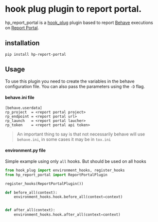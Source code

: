 # hook plug plugin to report portal.

hp_report_portal is a [hook_plug](https://github.com/dunossauro/hook_plug) plugin based to report [Behave](https://github.com/behave/behave) executions on [Report Portal](https://reportportal.io).

## installation
```
pip install hp-report-portal
```

## Usage

To use this plugin you need to create the variables in the behave configuration file. You can also pass the parameters using the `-D` flag.

#### behave.ini file
```
[behave.userdata]
rp_project  = <report portal project>
rp_endpoint = <report portal url>
rp_launch   = <report portal laucher>
rp_token    = <report portal api token>
```

> An important thing to say is that not necessarily behave will use `behave.ini`, in some cases it may be in `tox.ini`

#### environment.py file

Simple example using only `all` hooks. But should be used on all hooks

```python
from hook_plug import environment_hooks, register_hooks
from hp_report_portal import ReportPortalPlugin

register_hooks(ReportPortalPlugin())

def before_all(context):
    environment_hooks.hook.before_all(context=context)


def after_all(context):
    environment_hooks.hook.after_all(context=context)
```

